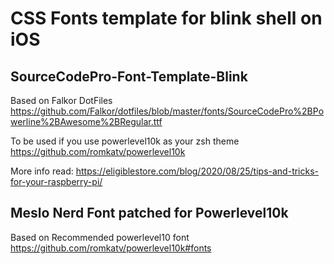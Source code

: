 
# CSS Fonts template for blink shell on iOS

## SourceCodePro-Font-Template-Blink
Based on Falkor DotFiles https://github.com/Falkor/dotfiles/blob/master/fonts/SourceCodePro%2BPowerline%2BAwesome%2BRegular.ttf

To be used if you use powerlevel10k as your zsh theme https://github.com/romkatv/powerlevel10k

More info read: https://eligiblestore.com/blog/2020/08/25/tips-and-tricks-for-your-raspberry-pi/

## Meslo Nerd Font patched for Powerlevel10k
Based on Recommended powerlevel10 font https://github.com/romkatv/powerlevel10k#fonts
